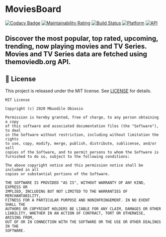 # MoviesBoard
[![Codacy Badge](https://api.codacy.com/project/badge/Grade/23692417882c4748a27142a667ad3918)](https://app.codacy.com/gh/mbobiosio/MoviesBoard?utm_source=github.com&utm_medium=referral&utm_content=mbobiosio/MoviesBoard&utm_campaign=Badge_Grade)
[![Maintainability Rating](https://sonarcloud.io/api/project_badges/measure?project=mbobiosio_MoviesBoard&metric=sqale_rating)](https://sonarcloud.io/dashboard?id=mbobiosio_MoviesBoard)
[![Build Status](https://app.bitrise.io/app/f153ab3caf794d19/status.svg?token=Lcsa3CZ_Xfe6fRJg3tQL-g&branch=master)](https://app.bitrise.io/app/64cd2ed600a14151)
[![Platform](https://img.shields.io/badge/platform-android-brightgreen)](https://developer.android.com/reference)
[![API](https://img.shields.io/badge/API-21%2B-brightgreen.svg?style=flat)](https://developer.android.com/studio/releases/platforms#5.0)

## Discover the most popular, top rated, upcoming, trending, now playing movies and TV Series. Movies and TV Series data are fetched using themoviedb.org API.





## 📝 License
This project is released under the MIT license.
See [LICENSE](./LICENSE) for details.

```
MIT License

Copyright (c) 2020 Mbuodile Obiosio

Permission is hereby granted, free of charge, to any person obtaining a copy
of this software and associated documentation files (the "Software"), to deal
in the Software without restriction, including without limitation the rights
to use, copy, modify, merge, publish, distribute, sublicense, and/or sell
copies of the Software, and to permit persons to whom the Software is
furnished to do so, subject to the following conditions:

The above copyright notice and this permission notice shall be included in all
copies or substantial portions of the Software.

THE SOFTWARE IS PROVIDED "AS IS", WITHOUT WARRANTY OF ANY KIND, EXPRESS OR
IMPLIED, INCLUDING BUT NOT LIMITED TO THE WARRANTIES OF MERCHANTABILITY,
FITNESS FOR A PARTICULAR PURPOSE AND NONINFRINGEMENT. IN NO EVENT SHALL THE
AUTHORS OR COPYRIGHT HOLDERS BE LIABLE FOR ANY CLAIM, DAMAGES OR OTHER
LIABILITY, WHETHER IN AN ACTION OF CONTRACT, TORT OR OTHERWISE, ARISING FROM,
OUT OF OR IN CONNECTION WITH THE SOFTWARE OR THE USE OR OTHER DEALINGS IN THE
SOFTWARE.
```